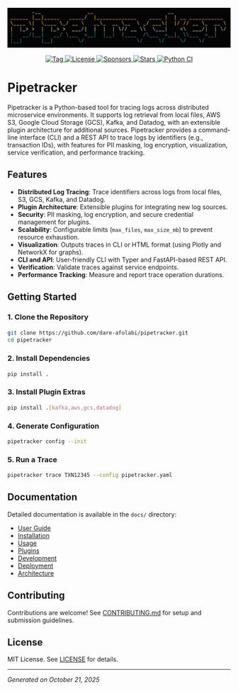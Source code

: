 ![logo](assets/logo.jpeg)
 
<div align="center">
  <a href="https://github.com/dare-afolabi/pipetracker/releases">
    <img src="https://img.shields.io/github/v/tag/dare-afolabi/pipetracker" alt="Tag">
  </a>
  <a href="https://github.com/dare-afolabi/pipetracker/blob/main/LICENSE">
    <img src="https://img.shields.io/github/license/dare-afolabi/pipetracker" alt="License">
  </a>
  <a href="https://github.com/sponsors/dare-afolabi">
    <img src="https://img.shields.io/github/sponsors/dare-afolabi" alt="Sponsors">
  </a>
  <a href="https://github.com/dare-afolabi/pipetracker/stargazers">
    <img src="https://img.shields.io/github/stars/dare-afolabi/pipetracker?style=flat" alt="Stars">
  </a>
  <a href="https://github.com/dare-afolabi/pipetracker/actions/workflows/python-ci.yml">
    <img src="https://github.com/dare-afolabi/pipetracker/actions/workflows/python-ci.yml/badge.svg" alt="Python CI">
  </a>
</div>

# Pipetracker

Pipetracker is a Python-based tool for tracing logs across distributed microservice environments. It supports log retrieval from local files, AWS S3, Google Cloud Storage (GCS), Kafka, and Datadog, with an extensible plugin architecture for additional sources. Pipetracker provides a command-line interface (CLI) and a REST API to trace logs by identifiers (e.g., transaction IDs), with features for PII masking, log encryption, visualization, service verification, and performance tracking.

## Features

- **Distributed Log Tracing**: Trace identifiers across logs from local files, S3, GCS, Kafka, and Datadog.
- **Plugin Architecture**: Extensible plugins for integrating new log sources.
- **Security**: PII masking, log encryption, and secure credential management for plugins.
- **Scalability**: Configurable limits (`max_files`, `max_size_mb`) to prevent resource exhaustion.
- **Visualization**: Outputs traces in CLI or HTML format (using Plotly and NetworkX for graphs).
- **CLI and API**: User-friendly CLI with Typer and FastAPI-based REST API.
- **Verification**: Validate traces against service endpoints.
- **Performance Tracking**: Measure and report trace operation durations.

## Getting Started

### 1. Clone the Repository
```bash
git clone https://github.com/dare-afolabi/pipetracker.git
cd pipetracker
```

### 2. Install Dependencies
```bash
pip install .
```

### 3. Install Plugin Extras
```bash
pip install .[kafka,aws,gcs,datadog]
```

### 4. Generate Configuration
```bash
pipetracker config --init
```

### 5. Run a Trace
```bash
pipetracker trace TXN12345 --config pipetracker.yaml
```

## Documentation
Detailed documentation is available in the `docs/` directory:

- [User Guide](./docs/user_guide.md)
- [Installation](./docs/installation.md)
- [Usage](./docs/usage.md)
- [Plugins](./docs/plugins.md)
- [Development](./docs/development.md)
- [Deployment](./docs/deployment.md )
- [Architecture](./docs/architecture.md)

## Contributing
Contributions are welcome! See [CONTRIBUTING.md](./docs/CONTRIBUTING.md) for setup and submission guidelines.

## License
MIT License. See [LICENSE](./LICENSE) for details.

---

*Generated on October 21, 2025*
